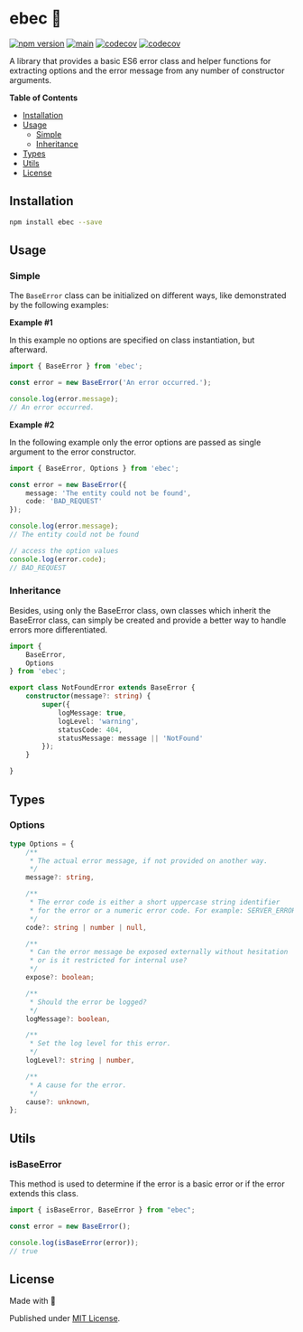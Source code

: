 # ebec 🥋

[![npm version](https://badge.fury.io/js/ebec.svg)](https://badge.fury.io/js/ebec)
[![main](https://github.com/Tada5hi/ebec/actions/workflows/main.yml/badge.svg)](https://github.com/Tada5hi/ebec/actions/workflows/main.yml)
[![codecov](https://codecov.io/gh/tada5hi/ebec/branch/master/graph/badge.svg?token=HLHCWI3VO1)](https://codecov.io/gh/tada5hi/ebec)
[![codecov](https://codecov.io/gh/tada5hi/ebec/branch/master/graph/badge.svg?token=HLHCWI3VO1)](https://codecov.io/gh/tada5hi/ebec)

A library that provides a basic ES6 error class and helper functions for extracting options and the error message
from any number of constructor arguments.

**Table of Contents**

- [Installation](#installation)
- [Usage](#usage)
    - [Simple](#simple)
    - [Inheritance](#inheritance)
- [Types](#types)
- [Utils](#utils)
- [License](#license)

## Installation

```bash
npm install ebec --save
```

## Usage

### Simple
The `BaseError` class can be initialized on different ways, like demonstrated by the following examples:

**Example #1**

In this example no options are specified on class instantiation, but afterward.
```typescript
import { BaseError } from 'ebec';

const error = new BaseError('An error occurred.');

console.log(error.message);
// An error occurred.
```

**Example #2**

In the following example only the error options are passed as single argument to the error constructor.

```typescript
import { BaseError, Options } from 'ebec';

const error = new BaseError({
    message: 'The entity could not be found',
    code: 'BAD_REQUEST'
});

console.log(error.message);
// The entity could not be found

// access the option values
console.log(error.code);
// BAD_REQUEST
```


### Inheritance

Besides, using only the BaseError class, own classes which inherit the BaseError class,
can simply be created and provide a better way to handle errors more differentiated.

```typescript
import {
    BaseError, 
    Options
} from 'ebec';

export class NotFoundError extends BaseError {
    constructor(message?: string) {
        super({
            logMessage: true,
            logLevel: 'warning',
            statusCode: 404,
            statusMessage: message || 'NotFound'
        });
    }

}
```

## Types

### Options

```typescript
type Options = {
    /**
     * The actual error message, if not provided on another way.
     */
    message?: string,

    /**
     * The error code is either a short uppercase string identifier
     * for the error or a numeric error code. For example: SERVER_ERROR
     */
    code?: string | number | null,

    /**
     * Can the error message be exposed externally without hesitation
     * or is it restricted for internal use?
     */
    expose?: boolean;

    /**
     * Should the error be logged?
     */
    logMessage?: boolean,

    /**
     * Set the log level for this error.
     */
    logLevel?: string | number,

    /**
     * A cause for the error.
     */
    cause?: unknown,
};
```

## Utils

### isBaseError

This method is used to determine if the error is a basic error or if the error extends this class.

```typescript
import { isBaseError, BaseError } from "ebec";

const error = new BaseError();

console.log(isBaseError(error));
// true
```

## License

Made with 💚

Published under [MIT License](./LICENSE).

